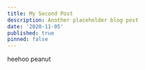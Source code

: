 ```yaml
---
title: My Second Post
description: Another placeholder blog post
date: '2020-11-05'
published: true
pinned: false
---
```



heehoo peanut